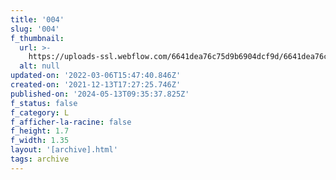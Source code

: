 ```yaml
---
title: '004'
slug: '004'
f_thumbnail:
  url: >-
    https://uploads-ssl.webflow.com/6641dea76c75d9b6904dcf9d/6641dea76c75d9b6904dd05c_004.jpg
  alt: null
updated-on: '2022-03-06T15:47:40.846Z'
created-on: '2021-12-13T17:27:25.746Z'
published-on: '2024-05-13T09:35:37.825Z'
f_status: false
f_category: L
f_afficher-la-racine: false
f_height: 1.7
f_width: 1.35
layout: '[archive].html'
tags: archive
---
```



